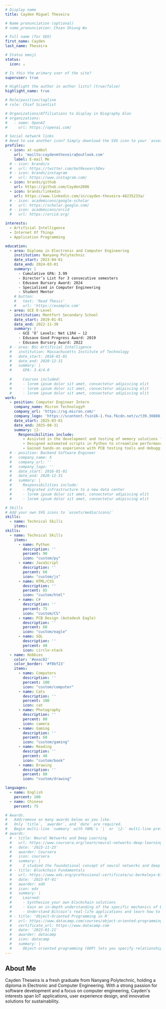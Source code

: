 ```yaml
---
# Display name
title: Cayden Miguel Theseira

# Name pronunciation (optional)
# name_pronunciation: Chien Shiung Wu

# Full name (for SEO)
first_name: Cayden
last_name: Theseira

# Status emoji
status:
  icon: ☕️

# Is this the primary user of the site?
superuser: true

# Highlight the author in author lists? (true/false)
highlight_name: true

# Role/position/tagline
# role: Chief Scientist

# Organizations/Affiliations to display in Biography blox
# organizations:
#   - name: OpenAI
#     url: https://openai.com/

# Social network links
# Need to use another icon? Simply download the SVG icon to your `assets/media/icons/` folder.
profiles:
  - icon: at-symbol
    url: 'mailto:caydenmtheseira@outlook.com'
    label: E-mail Me
  # - icon: brands/x
  #   url: https://twitter.com/GetResearchDev
  # - icon: brands/instagram
  #   url: https://www.instagram.com/
  - icon: brands/github
    url: https://github.com/Cayden2606
  - icon: brands/linkedin
    url: https://www.linkedin.com/in/cayden-theseira-48235233a/
  # - icon: academicons/google-scholar
  #   url: https://scholar.google.com/
  # - icon: academicons/orcid
  #   url: https://orcid.org/

interests:
  - Artificial Intelligence
  - Internet Of Things
  - Application Programming

education:
  - area: Diploma in Electronic and Computer Engineering
    institution: Nanyang Polytechnic
    date_start: 2023-04-01
    date_end: 2024-03-01
    summary: |
      - Cumulative GPA: 3.99
      - Director’s List for 3 consecutive semesters
      - Edusave Bursary Award: 2024
      - Specialised in Computer Engineering
      - Student Mentor
    # button:
    #   text: 'Read Thesis'
    #   url: 'https://example.com'
  - area: GCE O-Level
    institution: Montfort Secondary School
    date_start: 2019-01-01
    date_end: 2022-11-30
    summary: |
      - GCE ‘O’ Levels: Net L1R4 – 12
      - Edusave Good Progress Award: 2019
      - Edusave Bursary Award: 2022
  # - area: BSc Artificial Intelligence
  #   institution: Massachusetts Institute of Technology
  #   date_start: 2016-01-01
  #   date_end: 2020-12-31
  #   summary: |
  #     GPA: 3.4/4.0
      
  #     Courses included:
  #     - lorem ipsum dolor sit amet, consectetur adipiscing elit
  #     - lorem ipsum dolor sit amet, consectetur adipiscing elit
  #     - lorem ipsum dolor sit amet, consectetur adipiscing elit
work:
  - position: Computer Engineer Intern
    company_name: Micron Technology®
    company_url: 'https://sg.micron.com/'
    company_logo: 'https://scontent.fsin16-1.fna.fbcdn.net/v/t39.30808-1/462593766_1057475599713657_6028837455313199_n.jpg?stp=cp6_dst-jpg_s720x720_tt6&_nc_cat=102&ccb=1-7&_nc_sid=f4b9fd&_nc_ohc=w0535QuNLvgQ7kNvgEhafmr&_nc_zt=24&_nc_ht=scontent.fsin16-1.fna&_nc_gid=AL5QZiJ6lahlPXSCrSzZgqt&oh=00_AYD06EWbPGfYtUMnELMNE2EiUDqrQ1y9-HWWo8ywSzKfKw&oe=67659452'
    date_start: 2025-03-01
    date_end: 2025-08-31
    summary: |2-
      Responsibilities include:
        - Assisted in the development and testing of memory solutions for embedded systems
        - Designed automated scripts in Python to streamline performance diagnostics for NAND products
        - Gained hands-on experience with PCB testing tools and debugging techniques
  # - position: Backend Software Engineer
  #   company_name: X
  #   company_url: ''
  #   company_logo: ''
  #   date_start: 2016-01-01
  #   date_end: 2020-12-31
  #   summary: |
  #     Responsibilities include:
  #     - Migrated infrastructure to a new data center
  #     - lorem ipsum dolor sit amet, consectetur adipiscing elit
  #     - lorem ipsum dolor sit amet, consectetur adipiscing elit

# Skills
# Add your own SVG icons to `assets/media/icons/`
skills:
  - name: Technical Skills
    items:
skills:
  - name: Technical Skills
    items:
      - name: Python
        description: ''
        percent: 90
        icon: "custom/py"
      - name: JavaScript
        description: ''
        percent: 60
        icon: "custom/js"
      - name: HTML/CSS
        description: ''
        percent: 85
        icon: "custom/html"
      - name: C#
        description: ''
        percent: 75
        icon: "custom/CS"
      - name: PCB Design (Autodesk Eagle)
        description: ''
        percent: 60
        icon: "custom/eagle"
      - name: SQL
        description: ''
        percent: 40
        icon: circle-stack
  - name: Hobbies
    color: '#eeac02'
    color_border: '#f0bf23'
    items:
      - name: Computers
        description: ''
        percent: 100
        icon: "custom/computer"
      - name: Cats
        description: ''
        percent: 100
        icon: cat
      - name: Photography
        description: ''
        percent: 80
        icon: camera
      - name: Gaming
        description: ''
        percent: 60
        icon: "custom/gaming"
      - name: Reading
        description: ''
        percent: 40
        icon: "custom/book"
      - name: Drawing
        description: ''
        percent: 80
        icon: "custom/drawing"

languages:
  - name: English
    percent: 100
  - name: Chinese
    percent: 75

# Awards.
#   Add/remove as many awards below as you like.
#   Only `title`, `awarder`, and `date` are required.
#   Begin multi-line `summary` with YAML's `|` or `|2-` multi-line prefix and indent 2 spaces below.
# awards:
  # - title: Neural Networks and Deep Learning
  #   url: https://www.coursera.org/learn/neural-networks-deep-learning
  #   date: '2023-11-25'
  #   awarder: Coursera
  #   icon: coursera
  #   summary: |
  #     I studied the foundational concept of neural networks and deep learning. By the end, I was familiar with the significant technological trends driving the rise of deep learning; build, train, and apply fully connected deep neural networks; implement efficient (vectorized) neural networks; identify key parameters in a neural network’s architecture; and apply deep learning to your own applications.
  # - title: Blockchain Fundamentals
  #   url: https://www.edx.org/professional-certificate/uc-berkeleyx-blockchain-fundamentals
  #   date: '2023-07-01'
  #   awarder: edX
  #   icon: edx
  #   summary: |
  #     Learned:
  #     - Synthesize your own blockchain solutions
  #     - Gain an in-depth understanding of the specific mechanics of Bitcoin
  #     - Understand Bitcoin’s real-life applications and learn how to attack and destroy Bitcoin, Ethereum, smart contracts and Dapps, and alternatives to Bitcoin’s Proof-of-Work consensus algorithm
  # - title: 'Object-Oriented Programming in R'
  #   url: https://www.datacamp.com/courses/object-oriented-programming-with-s3-and-r6-in-r
  #   certificate_url: https://www.datacamp.com
  #   date: '2023-01-21'
  #   awarder: datacamp
  #   icon: datacamp
  #   summary: |
  #     Object-oriented programming (OOP) lets you specify relationships between functions and the objects that they can act on, helping you manage complexity in your code. This is an intermediate level course, providing an introduction to OOP, using the S3 and R6 systems. S3 is a great day-to-day R programming tool that simplifies some of the functions that you write. R6 is especially useful for industry-specific analyses, working with web APIs, and building GUIs.
---
```

<!-- <div class="flex flex-col items-center max-w-prose mx-auto gap-3 justify-center">
  <div class="mb-6 text-3xl font-bold text-gray-900 dark:text-white">Awards</div>
  <div class="grid grid-cols-2 gap-4">
    <div class="flex flex-col items-center">
      <img src="Award-Testimonial/Edusave_Good_Progress_Award_2019.png" alt="Edusave Good Progress Award 2019" class="w-32 h-auto">
      <div class="text-sm text-gray-700 dark:text-gray-300">Edusave Good Progress Award 2019</div>
    </div>
    <div class="flex flex-col items-center">
      <img src="Award-Testimonial/Edusave_Merit_Bursary_2022.png" alt="Edusave Merit Bursary 2022" class="w-32 h-auto">
      <div class="text-sm text-gray-700 dark:text-gray-300">Edusave Merit Bursary 2022</div>
    </div>
    <div class="flex flex-col items-center">
      <img src="Award-Testimonial/Edusave_Merit_Bursary_2024.png" alt="Edusave Merit Bursary 2024" class="w-32 h-auto">
      <div class="text-sm text-gray-700 dark:text-gray-300">Edusave Merit Bursary 2024</div>
    </div>
    <div class="flex flex-col items-center">
      <img src="Award-Testimonial/Director_List_Sem_1.png" alt="Director's List Sem 1" class="w-32 h-auto">
      <div class="text-sm text-gray-700 dark:text-gray-300">Director's List Semester 1</div>
    </div>
    <div class="flex flex-col items-center">
      <img src="Award-Testimonial/Director_List_Sem_2.png" alt="Director's List Sem 2" class="w-32 h-auto">
      <div class="text-sm text-gray-700 dark:text-gray-300">Director's List Semester 2</div>
    </div>
  </div>
</div>

<div class="flex flex-col items-center max-w-prose mx-auto gap-3 justify-center">
  <div class="mb-6 text-3xl font-bold text-gray-900 dark:text-white">Testimonial</div>
  <div class="grid grid-cols-2 gap-4">
    <div class="flex flex-col items-center">
      <img src="Award-Testimonial/Computing_Teacher.png" alt="Mr Wong Teck Piaw Testimonial" class="w-32 h-auto">
      <div class="text-sm text-gray-700 dark:text-gray-300">Mr. Wong Teck Piaw, Computing Teacher</div>
    </div>
    <div class="flex flex-col items-center">
      <img src="Award-Testimonial/Form_Teacher.jpg" alt="Mr Soh Chung Wei Testimonial" class="w-32 h-auto">
      <div class="text-sm text-gray-700 dark:text-gray-300">Mr. Soh Chung Wei, Form Teacher 2022</div>
    </div>
    <div class="flex flex-col items-center">
      <img src="Award-Testimonial/Physics_Teacher-1.png" alt="Mr Eric Loh Testimonial" class="w-32 h-auto">
      <div class="text-sm text-gray-700 dark:text-gray-300">Mr. Eric Loh, Physics Teacher (Page 1)</div>
    </div>
        <div class="flex flex-col items-center">
      <img src="Award-Testimonial/Physics_Teacher-2.png" alt="Mr Eric Loh Testimonial" class="w-32 h-auto">
      <div class="text-sm text-gray-700 dark:text-gray-300">Mr. Eric Loh, Physics Teacher (Page 2)</div>
    </div>
  </div>
</div> -->


## About Me

Cayden Theseira is a fresh graduate from Nanyang Polytechnic, holding a diploma in Electronic and Computer Engineering. With a strong passion for software development and a focus on computer engineering, Cayden's interests span IoT applications, user experience design, and innovative solutions for sustainability.
<!-- 
He has contributed to projects like ASS (Automatic Shutting System), an award-winning modular attachment for refrigeration doors that enhances energy efficiency, and the IoT Smart Bus Stop, a sustainable prototype with smart features. Additionally, he developed a Morse Code Translator, showcasing his ability to integrate software and hardware for practical applications. -->
